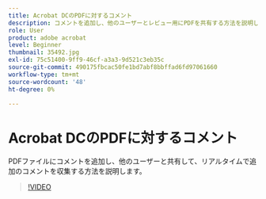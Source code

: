 ```yaml
---
title: Acrobat DCのPDFに対するコメント
description: コメントを追加し、他のユーザーとレビュー用にPDFを共有する方法を説明します
role: User
product: adobe acrobat
level: Beginner
thumbnail: 35492.jpg
exl-id: 75c51400-9ff9-46cf-a3a3-9d521c3eb35c
source-git-commit: 490175fbcac50fe1bd7abf8bbffad6fd97061660
workflow-type: tm+mt
source-wordcount: '48'
ht-degree: 0%

---
```


# Acrobat DCのPDFに対するコメント

PDFファイルにコメントを追加し、他のユーザーと共有して、リアルタイムで追加のコメントを収集する方法を説明します。

>[!VIDEO](https://video.tv.adobe.com/v/35492?hidetitle=true)
